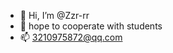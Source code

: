 - 👋 Hi, I’m @Zzr-rr
- 💞️ hope to cooperate with students
- 📫 3210975872@qq.com

<!---
Zzr-rr/Zzr-rr is a ✨ special ✨ repository because its `README.md` (this file) appears on your GitHub profile.
You can click the Preview link to take a look at your changes.
--->
